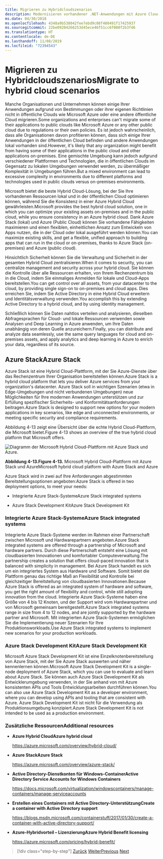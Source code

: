 ```yaml
---
title: Migrieren zu Hybridcloudszenarios
description: Modernisieren vorhandener .NET-Anwendungen mit Azure Cloud und Windows-Containern | Migrieren zu Hybridcloudszenarios
ms.date: 04/30/2018
ms.openlocfilehash: 4348a9b538042fee7ebd9c08f480491f17425937
ms.sourcegitcommit: 22be09204266253d45ece46f51cc6f080f2b3fd6
ms.translationtype: HT
ms.contentlocale: de-DE
ms.lasthandoff: 11/08/2019
ms.locfileid: "72394543"
---
```

# <a name="migrate-to-hybrid-cloud-scenarios"></a><span data-ttu-id="fd18c-103">Migrieren zu Hybridcloudszenarios</span><span class="sxs-lookup"><span data-stu-id="fd18c-103">Migrate to hybrid cloud scenarios</span></span>

<span data-ttu-id="fd18c-104">Manche Organisationen und Unternehmen können einige Ihrer Anwendungen aufgrund von Bestimmungen oder ihrer eigenen Richtlinien nicht in öffentliche Clouds wie Microsoft Azure oder eine andere öffentliche Cloud migrieren.</span><span class="sxs-lookup"><span data-stu-id="fd18c-104">Some organizations and enterprises can't migrate some of their applications to public clouds like Microsoft Azure or any other public cloud due to regulations or their own policies.</span></span> <span data-ttu-id="fd18c-105">Es ist jedoch wahrscheinlich, dass alle Organisationen davon profitieren können, dass sich einige Ihrer Anwendungen in der öffentlichen Cloud befinden und andere Anwendungen lokal vorhanden sind.</span><span class="sxs-lookup"><span data-stu-id="fd18c-105">However, it's likely that any organization might benefit from having some of their applications in the public cloud and other applications on-premises.</span></span> <span data-ttu-id="fd18c-106">Eine gemischte Umgebung kann jedoch aufgrund verschiedener Plattformen und Technologien, die in öffentlichen Clouds im Gegensatz zu lokalen Umgebungen verwendet werden, zu übermäßiger Komplexität in Umgebungen führen.</span><span class="sxs-lookup"><span data-stu-id="fd18c-106">But a mixed environment can lead to excessive complexity in environments due to different platforms and technologies used in public clouds versus on-premises environments.</span></span>

<span data-ttu-id="fd18c-107">Microsoft bietet die beste Hybrid Cloud-Lösung, bei der Sie Ihre vorhandenen Ressourcen lokal und in der öffentlichen Cloud optimieren können, während Sie die Konsistenz in einer Azure Hybrid Cloud gewährleisten.</span><span class="sxs-lookup"><span data-stu-id="fd18c-107">Microsoft provides the best hybrid cloud solution, one in which you can optimize your existing assets on-premises and in the public cloud, while you ensure consistency in an Azure hybrid cloud.</span></span> <span data-ttu-id="fd18c-108">Dank Azure Stack (lokal) und Azure (Public Cloud) können Sie vorhandene Fähigkeiten maximieren und einen flexiblen, einheitlichen Ansatz zum Entwickeln von Apps nutzen, die in der Cloud oder lokal ausgeführt werden können.</span><span class="sxs-lookup"><span data-stu-id="fd18c-108">You can maximize existing skills, and get a flexible, unified approach to building apps that can run in the cloud or on-premises, thanks to Azure Stack (on-premises) and Azure (public cloud).</span></span>

<span data-ttu-id="fd18c-109">Hinsichtlich Sicherheit können Sie die Verwaltung und Sicherheit in der gesamten Hybrid Cloud zentralisieren.</span><span class="sxs-lookup"><span data-stu-id="fd18c-109">When it comes to security, you can centralize management and security across your hybrid cloud.</span></span> <span data-ttu-id="fd18c-110">Sie können die Kontrolle über alle Ressourcen erhalten, von Ihrem Rechenzentrum bis in die Cloud, indem Sie einmaliges Anmelden für lokale und Cloud-Apps bereitstellen.</span><span class="sxs-lookup"><span data-stu-id="fd18c-110">You can get control over all assets, from your datacenter to the cloud, by providing single sign-on to on-premises and cloud apps.</span></span> <span data-ttu-id="fd18c-111">Dies erreichen Sie, indem Sie Active Directory in eine Hybrid Cloud erweitern und Identitätsverwaltung verwenden.</span><span class="sxs-lookup"><span data-stu-id="fd18c-111">You accomplish this by extending Active Directory to a hybrid cloud, and by using identity management.</span></span>

<span data-ttu-id="fd18c-112">Schließlich können Sie Daten nahtlos verteilen und analysieren, dieselben Abfragesprachen für Cloud- und lokale Ressourcen verwenden sowie Analysen und Deep Learning in Azure anwenden, um Ihre Daten unabhängig von deren Quelle anzureichern.</span><span class="sxs-lookup"><span data-stu-id="fd18c-112">Finally, you can distribute and analyze data seamlessly, use the same query languages for cloud and on-premises assets, and apply analytics and deep learning in Azure to enrich your data, regardless of its source.</span></span>

## <a name="azure-stack"></a><span data-ttu-id="fd18c-113">Azure Stack</span><span class="sxs-lookup"><span data-stu-id="fd18c-113">Azure Stack</span></span>

<span data-ttu-id="fd18c-114">Azure Stack ist eine Hybrid Cloud-Plattform, mit der Sie Azure-Dienste über das Rechenzentrum Ihrer Organisation bereitstellen können.</span><span class="sxs-lookup"><span data-stu-id="fd18c-114">Azure Stack is a hybrid cloud platform that lets you deliver Azure services from your organization's datacenter.</span></span> <span data-ttu-id="fd18c-115">Azure Stack soll in wichtigen Szenarien (etwa in Edge-Umgebungen und nicht verbundenen Umgebungen) neue Möglichkeiten für Ihre modernen Anwendungen unterstützen und zur Erfüllung spezifischer Sicherheits- und Konformitätsanforderungen beitragen.</span><span class="sxs-lookup"><span data-stu-id="fd18c-115">Azure Stack is designed to support new options for your modern applications in key scenarios, like edge and unconnected environments, or meeting specific security and compliance requirements.</span></span>

<span data-ttu-id="fd18c-116">Abbildung 4-13 zeigt eine Übersicht über die echte Hybrid Cloud-Plattform, die Microsoft bietet.</span><span class="sxs-lookup"><span data-stu-id="fd18c-116">Figure 4-13 shows an overview of the true hybrid cloud platform that Microsoft offers.</span></span>

![Diagramm der Microsoft Hybrid Cloud-Plattform mit Azure Stack und Azure.](./media/migrate-to-hybrid-cloud-scenarios/microsoft-hybrid-cloud-platform.png)

<span data-ttu-id="fd18c-118">**Abbildung 4-13.**</span><span class="sxs-lookup"><span data-stu-id="fd18c-118">**Figure 4-13.**</span></span> <span data-ttu-id="fd18c-119">Microsoft Hybrid Cloud-Plattform mit Azure Stack und Azure</span><span class="sxs-lookup"><span data-stu-id="fd18c-119">Microsoft hybrid cloud platform with Azure Stack and Azure</span></span>

<span data-ttu-id="fd18c-120">Azure Stack wird in zwei auf Ihre Anforderungen abgestimmten Bereitstellungsoptionen angeboten:</span><span class="sxs-lookup"><span data-stu-id="fd18c-120">Azure Stack is offered in two deployment options, to meet your needs:</span></span>

- <span data-ttu-id="fd18c-121">Integrierte Azure Stack-Systeme</span><span class="sxs-lookup"><span data-stu-id="fd18c-121">Azure Stack integrated systems</span></span>

- <span data-ttu-id="fd18c-122">Azure Stack Development Kit</span><span class="sxs-lookup"><span data-stu-id="fd18c-122">Azure Stack Development Kit</span></span>

### <a name="azure-stack-integrated-systems"></a><span data-ttu-id="fd18c-123">Integrierte Azure Stack-Systeme</span><span class="sxs-lookup"><span data-stu-id="fd18c-123">Azure Stack integrated systems</span></span>

<span data-ttu-id="fd18c-124">Integrierte Azure Stack-Systeme werden im Rahmen einer Partnerschaft zwischen Microsoft und Hardwarepartnern angeboten.</span><span class="sxs-lookup"><span data-stu-id="fd18c-124">Azure Stack integrated systems are offered through a partnership of Microsoft and hardware partners.</span></span> <span data-ttu-id="fd18c-125">Durch diese Partnerschaft entsteht eine Lösung mit cloudbasierten Innovationen und komfortabler Computeverwaltung.</span><span class="sxs-lookup"><span data-stu-id="fd18c-125">The partnership creates a solution that offers cloud-paced innovation that is balanced with simplicity in management.</span></span> <span data-ttu-id="fd18c-126">Bei Azure Stack handelt es sich um ein integriertes System aus Hardware und Software. Somit bietet die Plattform genau das richtige Maß an Flexibilität und Kontrolle bei gleichzeitiger Bereitstellung von cloudbasierten Innovationen.</span><span class="sxs-lookup"><span data-stu-id="fd18c-126">Because Azure Stack is offered as an integrated system of hardware and software, you get the right amount of flexibility and control, while still adopting innovation from the cloud.</span></span> <span data-ttu-id="fd18c-127">Integrierte Azure Stack-Systeme haben eine Größe von 4 bis 12 Knoten, und der Support wird vom Hardwarepartner und von Microsoft gemeinsam bereitgestellt.</span><span class="sxs-lookup"><span data-stu-id="fd18c-127">Azure Stack integrated systems range in size from 4 to 12 nodes, and are jointly supported by the hardware partner and Microsoft.</span></span> <span data-ttu-id="fd18c-128">Mit integrierten Azure Stack-Systemen ermöglichen Sie die Implementierung neuer Szenarien für Ihre Produktionsworkloads.</span><span class="sxs-lookup"><span data-stu-id="fd18c-128">Use Azure Stack integrated systems to implement new scenarios for your production workloads.</span></span>

### <a name="azure-stack-development-kit"></a><span data-ttu-id="fd18c-129">Azure Stack Development Kit</span><span class="sxs-lookup"><span data-stu-id="fd18c-129">Azure Stack Development Kit</span></span>

<span data-ttu-id="fd18c-130">Microsoft Azure Stack Development Kit ist eine Einzelknotenbereitstellung von Azure Stack, mit der Sie Azure Stack auswerten und näher kennenlernen können.</span><span class="sxs-lookup"><span data-stu-id="fd18c-130">Microsoft Azure Stack Development Kit is a single-node deployment of Azure Stack, which you can use to evaluate and learn about Azure Stack.</span></span> <span data-ttu-id="fd18c-131">Sie können auch Azure Stack Development Kit als Entwicklerumgebung verwenden, in der Sie anhand von mit Azure konsistenten APIs und Tools Entwicklungsarbeiten durchführen können.</span><span class="sxs-lookup"><span data-stu-id="fd18c-131">You can also use Azure Stack Development Kit as a developer environment, where you can develop using APIs and tooling that are consistent with Azure.</span></span> <span data-ttu-id="fd18c-132">Azure Stack Development Kit ist nicht für die Verwendung als Produktionsumgebung konzipiert.</span><span class="sxs-lookup"><span data-stu-id="fd18c-132">Azure Stack Development Kit is not intended to be used as a production environment.</span></span>

### <a name="additional-resources"></a><span data-ttu-id="fd18c-133">Zusätzliche Ressourcen</span><span class="sxs-lookup"><span data-stu-id="fd18c-133">Additional resources</span></span>

- <span data-ttu-id="fd18c-134">**Azure Hybrid Cloud**</span><span class="sxs-lookup"><span data-stu-id="fd18c-134">**Azure hybrid cloud**</span></span>

    <https://azure.microsoft.com/overview/hybrid-cloud/>

- <span data-ttu-id="fd18c-135">**Azure Stack**</span><span class="sxs-lookup"><span data-stu-id="fd18c-135">**Azure Stack**</span></span>

    <https://azure.microsoft.com/overview/azure-stack/>

- <span data-ttu-id="fd18c-136">**Active Directory-Dienstkonten für Windows-Container**</span><span class="sxs-lookup"><span data-stu-id="fd18c-136">**Active Directory Service Accounts for Windows Containers**</span></span>

    <https://docs.microsoft.com/virtualization/windowscontainers/manage-containers/manage-serviceaccounts>

- <span data-ttu-id="fd18c-137">**Erstellen eines Containers mit Active Directory-Unterstützung**</span><span class="sxs-lookup"><span data-stu-id="fd18c-137">**Create a container with Active Directory support**</span></span>

    <https://blogs.msdn.microsoft.com/containerstuff/2017/01/30/create-a-container-with-active-directory-support/>

- <span data-ttu-id="fd18c-138">**Azure-Hybridvorteil – Lizenzierung**</span><span class="sxs-lookup"><span data-stu-id="fd18c-138">**Azure Hybrid Benefit licensing**</span></span>

    <https://azure.microsoft.com/pricing/hybrid-benefit/>

>[!div class="step-by-step"]
><span data-ttu-id="fd18c-139">[Zurück](life-cycle-ci-cd-pipelines-devops-tools.md)
>[Weiter](../walkthroughs-technical-get-started-overview.md)</span><span class="sxs-lookup"><span data-stu-id="fd18c-139">[Previous](life-cycle-ci-cd-pipelines-devops-tools.md)
[Next](../walkthroughs-technical-get-started-overview.md)</span></span>
